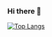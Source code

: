 ### Hi there 👋
[![Top Langs](https://github-readme-stats.vercel.app/api/top-langs/?username=FilipaSGomes)](https://github.com/anuraghazra/github-readme-stats)
<!--
**FilipaSGomes/FilipaSGomes** is a ✨ _special_ ✨ repository because its `README.md` (this file) appears on your GitHub profile.

Here are some ideas to get you started:

- 🔭 I’m currently working on ...
- 🌱 I’m currently learning ...
- 👯 I’m looking to collaborate on ...
- 🤔 I’m looking for help with ...
- 💬 Ask me about ...
- 📫 How to reach me: ...
- 😄 Pronouns: ...
- ⚡ Fun fact: ...
-->
